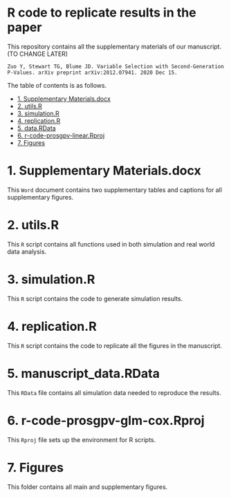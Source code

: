 R code to replicate results in the paper
========================

This repository contains all the supplementary materials of our manuscript. (TO CHANGE LATER)

	Zuo Y, Stewart TG, Blume JD. Variable Selection with Second-Generation P-Values. arXiv preprint arXiv:2012.07941. 2020 Dec 15.

The table of contents is as follows.  

- [1. Supplementary Materials.docx](#1-supplementary-materialsdocx)
- [2. utils.R](#2-utilsr)
- [3. simulation.R](#3-simulationr)
- [4. replication.R](#4-replicationr)
- [5. data.RData](#5-datardata)
- [6. r-code-prosgpv-linear.Rproj](#6-r-code-prosgpv-linearrproj)
- [7. Figures](#7-figures)
	

# 1. Supplementary Materials.docx

This `Word` document contains two supplementary tables and captions for all supplementary figures.

# 2. utils.R

This `R` script contains all functions used in both simulation and real world data analysis.  

# 3. simulation.R

This `R` script contains the code to generate simulation results.  

# 4. replication.R

This `R` script contains the code to replicate all the figures in the manuscript.  

# 5. manuscript_data.RData

This `RData` file contains all simulation data needed to reproduce the results.  

# 6. r-code-prosgpv-glm-cox.Rproj

This `Rproj` file sets up the environment for R scripts.  

# 7. Figures

This folder contains all main and supplementary figures.


